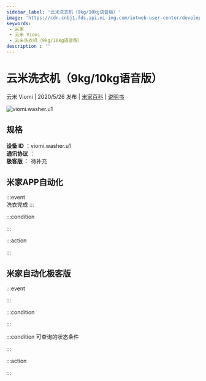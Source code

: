 ```yaml
---
sidebar_label: '云米洗衣机（9kg/10kg语音版）'
image: 'https://cdn.cnbj1.fds.api.mi-img.com/iotweb-user-center/developer_1679069106457BlVjZRTw.png?GalaxyAccessKeyId=AKVGLQWBOVIRQ3XLEW&Expires=9223372036854775807&Signature=iyuNE0LPQGc1H1CejWDpZ+AgEgM='
keywords: 
 - 米家
 - 云米 Viomi
 - 云米洗衣机（9kg/10kg语音版）
description : ''
---
```

# 云米洗衣机（9kg/10kg语音版）

云米 Viomi | 2020/5/26 发布 | [米家百科](https://home.mi.com/webapp/content/baike/product/index.html?model=viomi.washer.u1) | [说明书](https://home.mi.com/views/introduction.html?model=viomi.washer.u1&region=cn)

![viomi.washer.u1](https://cdn.cnbj1.fds.api.mi-img.com/iotweb-user-center/developer_1679069106457BlVjZRTw.png?GalaxyAccessKeyId=AKVGLQWBOVIRQ3XLEW&Expires=9223372036854775807&Signature=iyuNE0LPQGc1H1CejWDpZ+AgEgM=)

## 规格  
> 
**设备 ID** ：viomi.washer.u1  
**通讯协议** ：  
**极客版**  ： 待补充 


## 米家APP自动化  

:::event  
洗衣完成
:::

:::condition  

:::

:::action   

:::

## 米家自动化极客版  

:::event  

:::

:::condition  

:::

:::condition 可查询的状态条件  

:::

:::action  

:::

        
